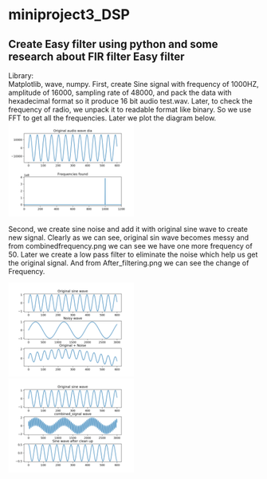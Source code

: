 # miniproject3_DSP
Create Easy filter using python and some research about FIR filter
Easy filter
-----
Library:	 
Matplotlib, wave, numpy.
First, create Sine signal with frequency of 1000HZ, amplitude of 16000, sampling rate of  48000, and pack the data with hexadecimal format so it produce 16 bit audio test.wav. Later, to check the frequency of radio, we unpack it 
to readable format like binary. So we use FFT to get all the frequencies. Later we plot the diagram below.
<img src="https://github.com/kentpei/miniproject3/blob/master/create_signal.png" width="50%" height="50%">

Second, we create sine noise and add it with original sine wave to create new signal. Clearly as we can see, original sin wave becomes messy and from combinedfrequency.png we can see we have one more frequency of 50. Later we create a low pass filter to eliminate the noise which help us get the original signal. And from After_filtering.png we can see the change of Frequency.

<img src="https://github.com/kentpei/miniproject3/blob/master/with_noise.png" width="50%" height="50%">
<img src="https://github.com/kentpei/miniproject3/blob/master/recover_signal.png" width="50%" height="50%">



